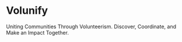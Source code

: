 # Volunify
Uniting Communities Through Volunteerism. Discover, Coordinate, and Make an Impact Together.
